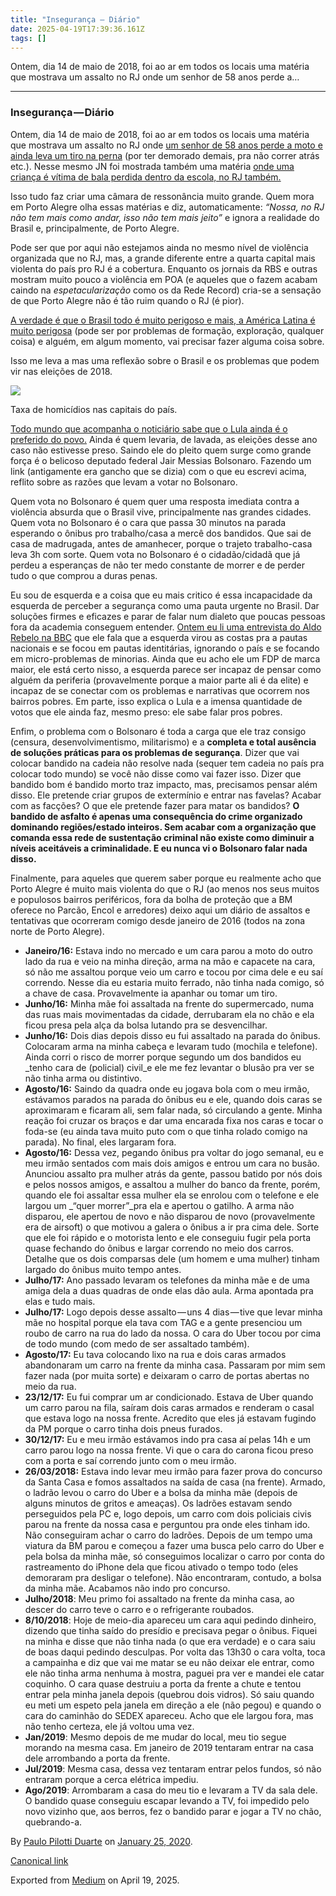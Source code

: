 ```yaml
---
title: "Insegurança — Diário"
date: 2025-04-19T17:39:36.161Z
tags: []
---
```


Ontem, dia 14 de maio de 2018, foi ao ar em todos os locais uma matéria que mostrava um assalto no RJ onde um senhor de 58 anos perde a…

* * *

### Insegurança — Diário

Ontem, dia 14 de maio de 2018, foi ao ar em todos os locais uma matéria que mostrava um assalto no RJ onde [um senhor de 58 anos perde a moto e ainda leva um tiro na perna](https://www.reddit.com/r/brasil/comments/8jtyzu/motociclista_leva_um_tiro_na_perna_de_assaltante/) (por ter demorado demais, pra não correr atrás etc.). Nesse mesmo JN foi mostrada também uma matéria [onde uma criança é vítima de bala perdida dentro da escola, no RJ também.](https://g1.globo.com/rj/rio-de-janeiro/noticia/crianca-e-atingida-por-bala-perdida-dentro-de-escola-no-cosme-velho-zona-sul-do-rio.ghtml)

Isso tudo faz criar uma câmara de ressonância muito grande. Quem mora em Porto Alegre olha essas matérias e diz, automaticamente: _“Nossa, no RJ não tem mais como andar, isso não tem mais jeito”_ e ignora a realidade do Brasil e, principalmente, de Porto Alegre.

Pode ser que por aqui não estejamos ainda no mesmo nível de violência organizada que no RJ, mas, a grande diferente entre a quarta capital mais violenta do país pro RJ é a cobertura. Enquanto os jornais da RBS e outras mostram muito pouco a violência em POA (e aqueles que o fazem acabam caindo na _espetacularização_ como os da Rede Record) cria-se a sensação de que Porto Alegre não é tão ruim quando o RJ (é pior).

[A verdade é que o Brasil todo é muito perigoso e mais, a América Latina é muito perigosa](http://www.bbc.com/portuguese/brasil-43309946) (pode ser por problemas de formação, exploração, qualquer coisa) e alguém, em algum momento, vai precisar fazer alguma coisa sobre.

Isso me leva a mas uma reflexão sobre o Brasil e os problemas que podem vir nas eleições de 2018.

![](https://cdn-images-1.medium.com/max/800/0*B9hwmjmc41p7imRB.png)

Taxa de homicídios nas capitais do país.

[Todo mundo que acompanha o noticiário sabe que o Lula ainda é o preferido do povo.](http://www.cnt.org.br/imprensa/noticia/resultados-136-pesquisa-cnt-mda) Ainda é quem levaria, de lavada, as eleições desse ano caso não estivesse preso. Saindo ele do pleito quem surge como grande força é o belicoso deputado federal Jair Messias Bolsonaro. Fazendo um link (antigamente era gancho que se dizia) com o que eu escrevi acima, reflito sobre as razões que levam a votar no Bolsonaro.

Quem vota no Bolsonaro é quem quer uma resposta imediata contra a violência absurda que o Brasil vive, principalmente nas grandes cidades. Quem vota no Bolsonaro é o cara que passa 30 minutos na parada esperando o ônibus pro trabalho/casa a mercê dos bandidos. Que sai de casa de madrugada, antes de amanhecer, porque o trajeto trabalho-casa leva 3h com sorte. Quem vota no Bolsonaro é o cidadão/cidadã que já perdeu a esperanças de não ter medo constante de morrer e de perder tudo o que comprou a duras penas.

Eu sou de esquerda e a coisa que eu mais critico é essa incapacidade da esquerda de perceber a segurança como uma pauta urgente no Brasil. Dar soluções firmes e eficazes e parar de falar num dialeto que poucas pessoas fora da academia conseguem entender. [Ontem eu li uma entrevista do Aldo Rebelo na BBC](http://www.bbc.com/portuguese/brasil-44090858) que ele fala que a esquerda virou as costas pra a pautas nacionais e se focou em pautas identitárias, ignorando o país e se focando em micro-problemas de minorias. Ainda que eu acho ele um FDP de marca maior, ele está certo nisso, a esquerda parece ser incapaz de pensar como alguém da periferia (provavelmente porque a maior parte ali é da elite) e incapaz de se conectar com os problemas e narrativas que ocorrem nos bairros pobres. Em parte, isso explica o Lula e a imensa quantidade de votos que ele ainda faz, mesmo preso: ele sabe falar pros pobres.

Enfim, o problema com o Bolsonaro é toda a carga que ele traz consigo (censura, desenvolvimentismo, militarismo) e a **completa e total ausência de soluções práticas para os problemas de segurança**. Dizer que vai colocar bandido na cadeia não resolve nada (sequer tem cadeia no país pra colocar todo mundo) se você não disse como vai fazer isso. Dizer que bandido bom é bandido morto traz impacto, mas, precisamos pensar além disso. Ele pretende criar grupos de extermínio e entrar nas favelas? Acabar com as facções? O que ele pretende fazer para matar os bandidos? **O bandido de asfalto é apenas uma consequência do crime organizado dominando regiões/estado inteiros. Sem acabar com a organização que comanda essa rede de sustentação criminal não existe como diminuir a níveis aceitáveis a criminalidade. E eu nunca vi o Bolsonaro falar nada disso.**

Finalmente, para aqueles que querem saber porque eu realmente acho que Porto Alegre é muito mais violenta do que o RJ (ao menos nos seus muitos e populosos bairros periféricos, fora da bolha de proteção que a BM oferece no Parcão, Encol e arredores) deixo aqui um diário de assaltos e tentativas que ocorreram comigo desde janeiro de 2016 (todos na zona norte de Porto Alegre).

*   **Janeiro/16:** Estava indo no mercado e um cara parou a moto do outro lado da rua e veio na minha direção, arma na mão e capacete na cara, só não me assaltou porque veio um carro e tocou por cima dele e eu saí correndo. Nesse dia eu estaria muito ferrado, não tinha nada comigo, só a chave de casa. Provavelmente ia apanhar ou tomar um tiro.
*   **Junho/16:** Minha mãe foi assaltada na frente do supermercado, numa das ruas mais movimentadas da cidade, derrubaram ela no chão e ela ficou presa pela alça da bolsa lutando pra se desvencilhar.
*   **Junho/16:** Dois dias depois disso eu fui assaltado na parada do ônibus. Colocaram arma na minha cabeça e levaram tudo (mochila e telefone). Ainda corri o risco de morrer porque segundo um dos bandidos eu _tenho cara de (policial) civil_e ele me fez levantar o blusão pra ver se não tinha arma ou distintivo.
*   **Agosto/16:** Saindo da quadra onde eu jogava bola com o meu irmão, estávamos parados na parada do ônibus eu e ele, quando dois caras se aproximaram e ficaram ali, sem falar nada, só circulando a gente. Minha reação foi cruzar os braços e dar uma encarada fixa nos caras e tocar o foda-se (eu ainda tava muito puto com o que tinha rolado comigo na parada). No final, eles largaram fora.
*   **Agosto/16:** Dessa vez, pegando ônibus pra voltar do jogo semanal, eu e meu irmão sentados com mais dois amigos e entrou um cara no busão. Anunciou assalto pra mulher atrás da gente, passou batido por nós dois e pelos nossos amigos, e assaltou a mulher do banco da frente, porém, quando ele foi assaltar essa mulher ela se enrolou com o telefone e ele largou um _“quer morrer”_pra ela e apertou o gatilho. A arma não disparou, ele apertou de novo e não disparou de novo (provavelmente era de airsoft) o que motivou a galera o ônibus a ir pra cima dele. Sorte que ele foi rápido e o motorista lento e ele conseguiu fugir pela porta quase fechando do ônibus e largar correndo no meio dos carros. Detalhe que os dois comparsas dele (um homem e uma mulher) tinham largado do ônibus muito tempo antes.
*   **Julho/17:** Ano passado levaram os telefones da minha mãe e de uma amiga dela a duas quadras de onde elas dão aula. Arma apontada pra elas e tudo mais.
*   **Julho/17:** Logo depois desse assalto — uns 4 dias — tive que levar minha mãe no hospital porque ela tava com TAG e a gente presenciou um roubo de carro na rua do lado da nossa. O cara do Uber tocou por cima de todo mundo (com medo de ser assaltado também).
*   **Agosto/17:** Eu tava colocando lixo na rua e dois caras armados abandonaram um carro na frente da minha casa. Passaram por mim sem fazer nada (por muita sorte) e deixaram o carro de portas abertas no meio da rua.
*   **23/12/17:** Eu fui comprar um ar condicionado. Estava de Uber quando um carro parou na fila, saíram dois caras armados e renderam o casal que estava logo na nossa frente. Acredito que eles já estavam fugindo da PM porque o carro tinha dois pneus furados.
*   **30/12/17:** Eu e meu irmão estávamos indo pra casa aí pelas 14h e um carro parou logo na nossa frente. Vi que o cara do carona ficou preso com a porta e saí correndo junto com o meu irmão.
*   **26/03/2018:** Estava indo levar meu irmão para fazer prova do concurso da Santa Casa e fomos assaltados na saída de casa (na frente). Armado, o ladrão levou o carro do Uber e a bolsa da minha mãe (depois de alguns minutos de gritos e ameaças). Os ladrões estavam sendo perseguidos pela PC e, logo depois, um carro com dois policiais civis parou na frente da nossa casa e perguntou pra onde eles tinham ido. Não conseguiram achar o carro do ladrões. Depois de um tempo uma viatura da BM parou e começou a fazer uma busca pelo carro do Uber e pela bolsa da minha mãe, só conseguimos localizar o carro por conta do rastreamento do iPhone dela que ficou ativado o tempo todo (eles demoraram pra desligar o telefone). Não encontraram, contudo, a bolsa da minha mãe. Acabamos não indo pro concurso.
*   **Julho/2018**: Meu primo foi assaltado na frente da minha casa, ao descer do carro teve o carro e o refrigerante roubados.
*   **8/10/2018**: Hoje de meio-dia apareceu um cara aqui pedindo dinheiro, dizendo que tinha saído do presídio e precisava pegar o ônibus. Fiquei na minha e disse que não tinha nada (o que era verdade) e o cara saiu de boas daqui pedindo desculpas. Por volta das 13h30 o cara volta, toca a campainha e diz que vai me matar se eu não deixar ele entrar, como ele não tinha arma nenhuma à mostra, paguei pra ver e mandei ele catar coquinho. O cara quase destruiu a porta da frente a chute e tentou entrar pela minha janela depois (quebrou dois vidros). Só saiu quando eu meti um espeto pela janela em direção a ele (não pegou) e quando o cara do caminhão do SEDEX apareceu. Acho que ele largou fora, mas não tenho certeza, ele já voltou uma vez.
*   **Jan/2019**: Mesmo depois de me mudar do local, meu tio segue morando na mesma casa. Em janeiro de 2019 tentaram entrar na casa dele arrombando a porta da frente.
*   **Jul/2019**: Mesma casa, dessa vez tentaram entrar pelos fundos, só não entraram porque a cerca elétrica impediu.
*   **Ago/2019**: Arrombaram a casa do meu tio e levaram a TV da sala dele. O bandido quase conseguiu escapar levando a TV, foi impedido pelo novo vizinho que, aos berros, fez o bandido parar e jogar a TV no chão, quebrando-a.

By [Paulo Pilotti Duarte](https://medium.com/@paulopilotti) on [January 25, 2020](https://medium.com/p/bc822f082d84).

[Canonical link](https://medium.com/@paulopilotti/inseguran%C3%A7a-di%C3%A1rio-bc822f082d84)

Exported from [Medium](https://medium.com) on April 19, 2025.